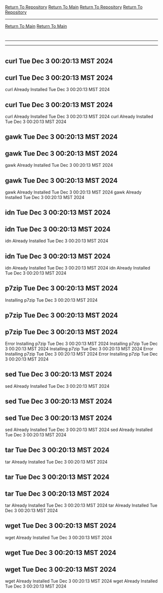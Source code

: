 [Return To Repository](https://github.com/DigitalWarrior/piholeparser/)
[Return To Main](https://github.com/DigitalWarrior/piholeparser/blob/master/RecentRunLogs/Mainlog.md)
[Return To Repository](https://github.com/DigitalWarrior/piholeparser/)
[Return To Repository](https://github.com/DigitalWarrior/piholeparser/)
____________________________________
[Return To Main](https://github.com/DigitalWarrior/piholeparser/blob/master/RecentRunLogs/Mainlog.md)
[Return To Main](https://github.com/DigitalWarrior/piholeparser/blob/master/RecentRunLogs/Mainlog.md)
# 
____________________________________
____________________________________
# 
# 
## curl Tue Dec  3 00:20:13 MST 2024
## curl Tue Dec  3 00:20:13 MST 2024
curl Already Installed Tue Dec  3 00:20:13 MST 2024
## curl Tue Dec  3 00:20:13 MST 2024
curl Already Installed Tue Dec  3 00:20:13 MST 2024
curl Already Installed Tue Dec  3 00:20:13 MST 2024
## gawk Tue Dec  3 00:20:13 MST 2024
## gawk Tue Dec  3 00:20:13 MST 2024
gawk Already Installed Tue Dec  3 00:20:13 MST 2024
## gawk Tue Dec  3 00:20:13 MST 2024
gawk Already Installed Tue Dec  3 00:20:13 MST 2024
gawk Already Installed Tue Dec  3 00:20:13 MST 2024
## idn Tue Dec  3 00:20:13 MST 2024
## idn Tue Dec  3 00:20:13 MST 2024
idn Already Installed Tue Dec  3 00:20:13 MST 2024
## idn Tue Dec  3 00:20:13 MST 2024
idn Already Installed Tue Dec  3 00:20:13 MST 2024
idn Already Installed Tue Dec  3 00:20:13 MST 2024
## p7zip Tue Dec  3 00:20:13 MST 2024
Installing p7zip Tue Dec  3 00:20:13 MST 2024
## p7zip Tue Dec  3 00:20:13 MST 2024
## p7zip Tue Dec  3 00:20:13 MST 2024
Error Installing p7zip Tue Dec  3 00:20:13 MST 2024
Installing p7zip Tue Dec  3 00:20:13 MST 2024
Installing p7zip Tue Dec  3 00:20:13 MST 2024
Error Installing p7zip Tue Dec  3 00:20:13 MST 2024
Error Installing p7zip Tue Dec  3 00:20:13 MST 2024
## sed Tue Dec  3 00:20:13 MST 2024
sed Already Installed Tue Dec  3 00:20:13 MST 2024
## sed Tue Dec  3 00:20:13 MST 2024
## sed Tue Dec  3 00:20:13 MST 2024
sed Already Installed Tue Dec  3 00:20:13 MST 2024
sed Already Installed Tue Dec  3 00:20:13 MST 2024
## tar Tue Dec  3 00:20:13 MST 2024
tar Already Installed Tue Dec  3 00:20:13 MST 2024
## tar Tue Dec  3 00:20:13 MST 2024
## tar Tue Dec  3 00:20:13 MST 2024
tar Already Installed Tue Dec  3 00:20:13 MST 2024
tar Already Installed Tue Dec  3 00:20:13 MST 2024
## wget Tue Dec  3 00:20:13 MST 2024
wget Already Installed Tue Dec  3 00:20:13 MST 2024
## wget Tue Dec  3 00:20:13 MST 2024
## wget Tue Dec  3 00:20:13 MST 2024
wget Already Installed Tue Dec  3 00:20:13 MST 2024
wget Already Installed Tue Dec  3 00:20:13 MST 2024
